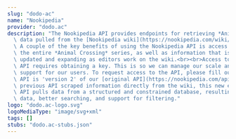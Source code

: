 ```yaml
---
slug: "dodo-ac"
name: "Nookipedia"
provider: "dodo.ac"
description: "The Nookipedia API provides endpoints for retrieving *Animal Crossing*\
  \ data pulled from the [Nookipedia wiki](https://nookipedia.com/wiki/Main_Page).\
  \ A couple of the key benefits of using the Nookipedia API is access to data spanning\
  \ the entire *Animal Crossing* series, as well as information that is constantly\
  \ updated and expanding as editors work on the wiki.<br><br>Access to the Nookipedia\
  \ API requires obtaining a key. This is so we can manage our scale and provide better\
  \ support for our users. To request access to the API, please fill out [this form](https://forms.gle/wLwtXLerKhfDrRLY8).<br><br>This\
  \ API is 'version 2' of our [original API](https://nookipedia.com/api/). While the\
  \ previous API scraped information directly from the wiki, this new edition of the\
  \ API pulls data from a structured and constrained database, resulting in higher-quality\
  \ data, better searching, and support for filtering."
logo: "dodo.ac-logo.svg"
logoMediaType: "image/svg+xml"
tags: []
stubs: "dodo.ac-stubs.json"
---
```

